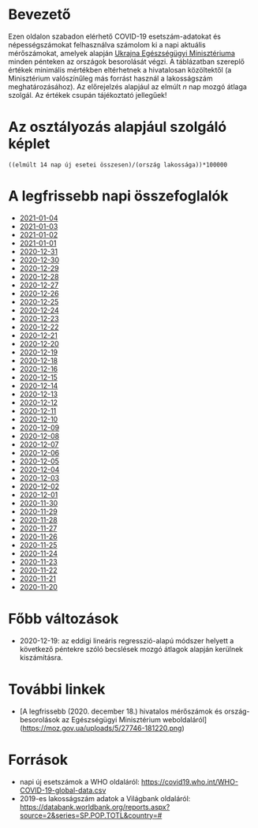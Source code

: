 # Bevezető
Ezen oldalon szabadon elérhető COVID-19 esetszám-adatokat és népességszámokat felhasználva számolom ki a napi aktuális mérőszámokat, amelyek alapján [Ukrajna Egészségügyi Minisztériuma](https://moz.gov.ua/) minden pénteken az országok besorolását végzi. A táblázatban szereplő értékek minimális mértékben eltérhetnek a hivatalosan közöltektől (a Minisztérium valószínűleg más forrást használ a lakosságszám meghatározásához). Az előrejelzés alapjául az elmúlt *n* nap mozgó átlaga szolgál. Az értékek csupán tájékoztató jellegűek!

# Az osztályozás alapjául szolgáló képlet
`((elmúlt 14 nap új esetei összesen)/(ország lakossága))*100000`

# A legfrissebb napi összefoglalók
* [2021-01-04](https://github.com/lhgergo/covid-19-UA-class-predictor/blob/main/data/output/2021-01-04/report.md)
* [2021-01-03](https://github.com/lhgergo/covid-19-UA-class-predictor/blob/main/data/output/2021-01-03/report.md)
* [2021-01-02](https://github.com/lhgergo/covid-19-UA-class-predictor/blob/main/data/output/2021-01-02/report.md)
* [2021-01-01](https://github.com/lhgergo/covid-19-UA-class-predictor/blob/main/data/output/2021-01-01/report.md)
* [2020-12-31](https://github.com/lhgergo/covid-19-UA-class-predictor/blob/main/data/output/2020-12-31/report.md)
* [2020-12-30](https://github.com/lhgergo/covid-19-UA-class-predictor/blob/main/data/output/2020-12-30/report.md)
* [2020-12-29](https://github.com/lhgergo/covid-19-UA-class-predictor/blob/main/data/output/2020-12-29/report.md)
* [2020-12-28](https://github.com/lhgergo/covid-19-UA-class-predictor/blob/main/data/output/2020-12-28/report.md)
* [2020-12-27](https://github.com/lhgergo/covid-19-UA-class-predictor/blob/main/data/output/2020-12-27/report.md)
* [2020-12-26](https://github.com/lhgergo/covid-19-UA-class-predictor/blob/main/data/output/2020-12-26/report.md)
* [2020-12-25](https://github.com/lhgergo/covid-19-UA-class-predictor/blob/main/data/output/2020-12-25/report.md)
* [2020-12-24](https://github.com/lhgergo/covid-19-UA-class-predictor/blob/main/data/output/2020-12-24/report.md)
* [2020-12-23](https://github.com/lhgergo/covid-19-UA-class-predictor/blob/main/data/output/2020-12-23/report.md)
* [2020-12-22](https://github.com/lhgergo/covid-19-UA-class-predictor/blob/main/data/output/2020-12-22/report.md)
* [2020-12-21](https://github.com/lhgergo/covid-19-UA-class-predictor/blob/main/data/output/2020-12-21/report.md)
* [2020-12-20](https://github.com/lhgergo/covid-19-UA-class-predictor/blob/main/data/output/2020-12-20/report.md)
* [2020-12-19](https://github.com/lhgergo/covid-19-UA-class-predictor/blob/main/data/output/2020-12-19/report.md)
* [2020-12-18](https://github.com/lhgergo/covid-19-UA-class-predictor/blob/main/data/output/2020-12-18/report.md)
* [2020-12-16](https://github.com/lhgergo/covid-19-UA-class-predictor/blob/main/data/output/2020-12-16/report.md)
* [2020-12-15](https://github.com/lhgergo/covid-19-UA-class-predictor/blob/main/data/output/2020-12-15/report.md)
* [2020-12-14](https://github.com/lhgergo/covid-19-UA-class-predictor/blob/main/data/output/2020-12-14/report.md)
* [2020-12-13](https://github.com/lhgergo/covid-19-UA-class-predictor/blob/main/data/output/2020-12-13/report.md)
* [2020-12-12](https://github.com/lhgergo/covid-19-UA-class-predictor/blob/main/data/output/2020-12-12/report.md)
* [2020-12-11](https://github.com/lhgergo/covid-19-UA-class-predictor/blob/main/data/output/2020-12-11/report.md)
* [2020-12-10](https://github.com/lhgergo/covid-19-UA-class-predictor/blob/main/data/output/2020-12-10/report.md)
* [2020-12-09](https://github.com/lhgergo/covid-19-UA-class-predictor/blob/main/data/output/2020-12-09/report.md)
* [2020-12-08](https://github.com/lhgergo/covid-19-UA-class-predictor/blob/main/data/output/2020-12-08/report.md)
* [2020-12-07](https://github.com/lhgergo/covid-19-UA-class-predictor/blob/main/data/output/2020-12-07/report.md)
* [2020-12-06](https://github.com/lhgergo/covid-19-UA-class-predictor/blob/main/data/output/2020-12-06/report.md)
* [2020-12-05](https://github.com/lhgergo/covid-19-UA-class-predictor/blob/main/data/output/2020-12-05/report.md)
* [2020-12-04](https://github.com/lhgergo/covid-19-UA-class-predictor/blob/main/data/output/2020-12-04/report.md)
* [2020-12-03](https://github.com/lhgergo/covid-19-UA-class-predictor/blob/main/data/output/2020-12-03/report.md)
* [2020-12-02](https://github.com/lhgergo/covid-19-UA-class-predictor/blob/main/data/output/2020-12-02/report.md)
* [2020-12-01](https://github.com/lhgergo/covid-19-UA-class-predictor/blob/main/data/output/2020-12-01/report.md)
* [2020-11-30](https://github.com/lhgergo/covid-19-UA-class-predictor/blob/main/data/output/2020-11-30/report.md)
* [2020-11-29](https://github.com/lhgergo/covid-19-UA-class-predictor/blob/main/data/output/2020-11-29/report.md)
* [2020-11-28](https://github.com/lhgergo/covid-19-UA-class-predictor/blob/main/data/output/2020-11-28/report.md)
* [2020-11-27](https://github.com/lhgergo/covid-19-UA-class-predictor/blob/main/data/output/2020-11-27/report.md)
* [2020-11-26](https://github.com/lhgergo/covid-19-UA-class-predictor/blob/main/data/output/2020-11-26/report.md)
* [2020-11-25](https://github.com/lhgergo/covid-19-UA-class-predictor/blob/main/data/output/2020-11-25/report.md)
* [2020-11-24](https://github.com/lhgergo/covid-19-UA-class-predictor/blob/main/data/output/2020-11-24/report.md)
* [2020-11-23](https://github.com/lhgergo/covid-19-UA-class-predictor/blob/main/data/output/2020-11-23/report.md)
* [2020-11-22](https://github.com/lhgergo/covid-19-UA-class-predictor/blob/main/data/output/2020-11-22/report.md)
* [2020-11-21](https://github.com/lhgergo/covid-19-UA-class-predictor/blob/main/data/output/2020-11-21/report.md)
* [2020-11-20](https://github.com/lhgergo/covid-19-UA-class-predictor/blob/main/data/output/2020-11-20/report.md)

# Főbb változások
* 2020-12-19: az eddigi lineáris regresszió-alapú módszer helyett a következő péntekre szóló becslések mozgó átlagok alapján kerülnek kiszámításra.

# További linkek
* [A legfrissebb (2020. december 18.) hivatalos mérőszámok és ország-besorolások az Egészségügyi Minisztérium weboldaláról] (https://moz.gov.ua/uploads/5/27746-181220.png)

# Források
* napi új esetszámok a WHO oldaláról: https://covid19.who.int/WHO-COVID-19-global-data.csv
* 2019-es lakosságszám adatok a Világbank oldaláról: https://databank.worldbank.org/reports.aspx?source=2&series=SP.POP.TOTL&country=#
